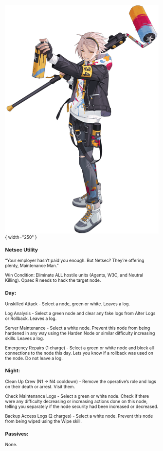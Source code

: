 ![maintenanceman.png](Images/maintenanceman.png){ width="250" }

### **Netsec Utility**

“Your employer hasn’t paid you enough. But Netsec? They’re offering plenty, Maintenance Man.”

Win Condition: Eliminate ALL hostile units (Agents, W3C, and Neutral Killing). Opsec R needs to hack the target node.

### **Day:**

Unskilled Attack - Select a node, green or white. Leaves a log.

Log Analysis - Select a green node and clear any fake logs from Alter Logs or Rollback. Leaves a log.

Server Maintenance - Select a white node. Prevent this node from being hardened in any way using the Harden Node or similar difficulty increasing skills. Leaves a log.

Emergency Repairs (1 charge) - Select a green or white node and block all connections to the node this day. Lets you know if a rollback was used on the node. Do not leave a log.

### **Night:**

Clean Up Crew (N1 -> N4 cooldown) - Remove the operative’s role and logs on their death or arrest. Visit them.

Check Maintenance Logs - Select a green or white node. Check if there were any difficulty decreasing or increasing actions done on this node, telling you separately if the node security had been increased or decreased.

Backup Access Logs (2 charges) - Select a white node. Prevent this node from being wiped using the Wipe skill.

### **Passives:**

None.